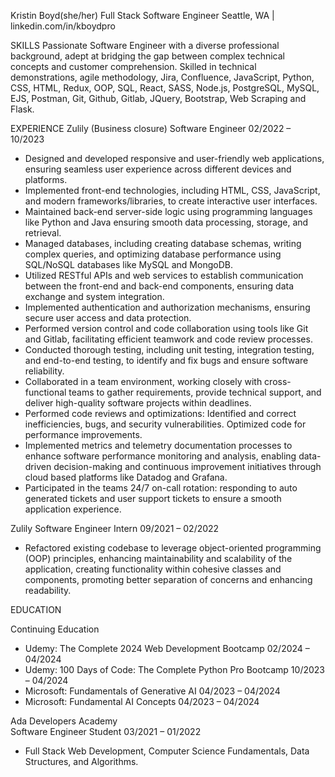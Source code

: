 Kristin Boyd(she/her)
Full Stack Software Engineer
Seattle, WA | linkedin.com/in/kboydpro


SKILLS
Passionate Software Engineer with a diverse professional background, adept at bridging the gap between complex technical concepts and customer comprehension. Skilled in technical demonstrations, agile methodology, Jira, Confluence, JavaScript, Python, CSS, HTML, Redux, OOP, SQL, React, SASS, Node.js, PostgreSQL, MySQL, EJS, Postman, Git, Github, Gitlab, JQuery, Bootstrap, Web Scraping and Flask.


EXPERIENCE
Zulily                                                                                          (Business closure)
Software Engineer                                                                                02/2022 – 10/2023
* Designed and developed responsive and user-friendly web applications, ensuring seamless user experience across different devices and platforms.
* Implemented front-end technologies, including HTML, CSS, JavaScript, and modern frameworks/libraries, to create interactive user interfaces.
* Maintained back-end server-side logic using programming languages like Python and Java ensuring smooth data processing, storage, and retrieval.
* Managed databases, including creating database schemas, writing complex queries, and optimizing database performance using SQL/NoSQL databases like MySQL and MongoDB.
* Utilized RESTful APIs and web services to establish communication between the front-end and back-end components, ensuring data exchange and system integration.
* Implemented authentication and authorization mechanisms, ensuring secure user access and data protection.
* Performed version control and code collaboration using tools like Git and Gitlab, facilitating efficient teamwork and code review processes.
* Conducted thorough testing, including unit testing, integration testing, and end-to-end testing, to identify and fix bugs and ensure software reliability.
* Collaborated in a team environment, working closely with cross-functional teams to gather requirements, provide technical support, and deliver high-quality software projects within deadlines.
* Performed code reviews and optimizations: Identified and correct inefficiencies, bugs, and security vulnerabilities. Optimized code for performance improvements.
* Implemented metrics and telemetry documentation processes to enhance software performance monitoring and analysis, enabling data-driven decision-making and continuous improvement initiatives through cloud based platforms like Datadog and Grafana.
* Participated in the teams 24/7 on-call rotation: responding to auto generated tickets and user support tickets to ensure a smooth application experience.


Zulily
Software Engineer Intern                                                                        09/2021 – 02/2022
* Refactored existing codebase to leverage object-oriented programming (OOP) principles, enhancing maintainability and scalability of the application, creating functionality within cohesive classes and components, promoting better separation of concerns and enhancing readability.


EDUCATION

Continuing Education                                                             
* Udemy: The Complete 2024 Web Development Bootcamp                                             02/2024 – 04/2024
* Udemy: 100 Days of Code: The Complete Python Pro Bootcamp                                     10/2023 – 04/2024 
* Microsoft: Fundamentals of Generative AI                                                      04/2023 – 04/2024
* Microsoft: Fundamental AI Concepts                                                            04/2023 – 04/2024


Ada Developers Academy                                                             
Software Engineer Student                                                                       03/2021 – 01/2022
* Full Stack Web Development, Computer Science Fundamentals, Data Structures, and Algorithms.

